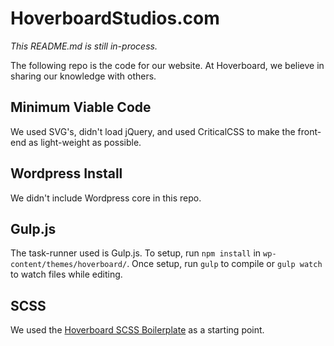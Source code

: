 HoverboardStudios.com
=====================

*This README.md is still in-process.*

The following repo is the code for our website. At Hoverboard, we believe in sharing our knowledge with others.

## Minimum Viable Code ##

We used SVG's, didn't load jQuery, and used CriticalCSS to make the front-end as light-weight as possible.

## Wordpress Install ##

We didn't include Wordpress core in this repo.

## Gulp.js ##

The task-runner used is Gulp.js. To setup, run `npm install` in `wp-content/themes/hoverboard/`. Once setup, run `gulp` to compile or `gulp watch` to watch files while editing.

## SCSS ##

We used the [Hoverboard SCSS Boilerplate](https://github.com/hoverboard88/scss-boilerplate) as a starting point.
